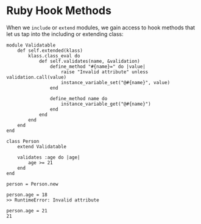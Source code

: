 # Ruby Hook Methods

When we `include` or `extend` modules, we gain access to hook methods that let us tap into the including or extending class:

	module Validatable
		def self.extended(klass)
			klass.class_eval do
				def self.validates(name, &validation)
					define_method "#{name}=" do |value|
						raise "Invalid attribute" unless validation.call(value)
						instance_variable_set("@#{name}", value)
					end
					
					define_method name do
						instance_variable_get("@#{name}")
					end
				end
			end
		end
	end
	
	class Person
		extend Validatable
		
		validates :age do |age|
			age >= 21
		end
	end
	
	person = Person.new
	
	person.age = 18
	>> RuntimeError: Invalid attribute
	
	person.age = 21
	21
	